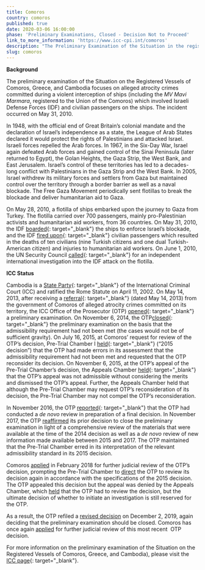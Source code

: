 ```yaml
---
title: Comoros
country: comoros
published: true
date: 2020-03-06 16:00:00
phase: 'Preliminary Examinations, Closed - Decision Not to Proceed'
link_to_more_information: 'https://www.icc-cpi.int/comoros'
description: "The Preliminary Examination of the Situation in the registered vessels of Comoros, Greece, and Cambodia focuses on alleged atrocity crimes committed during a violent interception of the ships which involved Israeli Defense Forces (IDF) and civilian passengers on the ships. The violent interception of the ships occurred on May 31, 2010.\_\nOn November 6, 2014, the OTP closed the preliminary examination. However, on July 16, 2015, Pre-Trial Chamber I requested that the OTP reconsider her decision. On November 6, 2015, the Appeals Chamber dismissed the OTP's appeal. \nOn December 2, 2019, the OTP decided (after multiple reviews and appeals) again to close the preliminary examination. Comoros once again applied for judicial review of that decision."
slug: comoros
---
```


**Background**

The preliminary examination of the Situation on the Registered Vessels of Comoros, Greece, and Cambodia focuses on alleged atrocity crimes committed during a violent interception of ships (including the *MV Mavi Marmara*, registered to the Union of the Comoros) which involved Israeli Defense Forces (IDF) and civilian passengers on the ships. The incident occurred on May 31, 2010.

In 1948, with the official end of Great Britain’s colonial mandate and the declaration of Israel’s independence as a state, the League of Arab States declared it would protect the rights of Palestinians and attacked Israel. Israeli forces repelled the Arab forces. In 1967, in the Six-Day War, Israel again defeated Arab forces and gained control of the Sinai Peninsula (later returned to Egypt), the Golan Heights, the Gaza Strip, the West Bank, and East Jerusalem. Israel’s control of these territories has led to a decades-long conflict with Palestinians in the Gaza Strip and the West Bank. In 2005, Israel withdrew its military forces and settlers from Gaza but maintained control over the territory through a border barrier as well as a naval blockade. The Free Gaza Movement periodically sent flotillas to break the blockade and deliver humanitarian aid to Gaza.

On May 28, 2010, a flotilla of ships embarked upon the journey to Gaza from Turkey. The flotilla carried over 700 passengers, mainly pro-Palestinian activists and humanitarian aid workers, from 36 countries. On May 31, 2010, the IDF [boarded](https://www.theguardian.com/world/2010/may/31/israel-kills-activists-flotilla-gaza){: target="_blank"} the ships to enforce Israel’s blockade, and the IDF [fired upon](https://www.theguardian.com/world/2010/may/31/israeli-attacks-gaza-flotilla-activists){: target="_blank"} civilian passengers which resulted in the deaths of ten civilians (nine Turkish citizens and one dual Turkish-American citizen) and injuries to humanitarian aid workers. On June 1, 2010, the UN Security Council [called](https://www.theguardian.com/world/2010/jun/01/un-condemns-israel-assault-gaza-flotilla){: target="_blank"} for an independent international investigation into the IDF attack on the flotilla.

**ICC Status**

Cambodia is a [State Party](https://asp.icc-cpi.int/en_menus/asp/states%20parties/asian%20states/Pages/cambodia.aspx){: target="_blank"} of the International Criminal Court (ICC) and ratified the Rome Statute on April 11, 2002. On May 14, 2013, after receiving a [referral](https://www.icc-cpi.int/iccdocs/otp/Referral-from-Comoros.pdf){: target="_blank"} (dated May 14, 2013) from the government of Comoros of alleged atrocity crimes committed on its territory, the ICC Office of the Prosecutor (OTP) [opened](https://www.icc-cpi.int/Pages/item.aspx?name=otp-statement-14-05-2013){: target="_blank"} a preliminary examination. On November 6, 2014, the OTP[closed](https://www.icc-cpi.int/Pages/item.aspx?name=otp-statement-06-11-2014){: target="_blank"} the preliminary examination on the basis that the admissibility requirement had not been met (the cases would not be of sufficient gravity). On July 16, 2015, at Comoros’ request for review of the OTP’s decision, Pre-Trial Chamber I [held](https://www.icc-cpi.int/CourtRecords/CR2015_13139.PDF){: target="_blank"} (“2015 decision”) that the OTP had made errors in its assessment that the admissibility requirement had not been met and requested that the OTP reconsider its decision. On November 6, 2015, at the OTP’s appeal of the Pre-Trial Chamber’s decision, the Appeals Chamber [held](https://www.icc-cpi.int/CourtRecords/CR2015_20965.PDF){: target="_blank"} that the OTP’s appeal was not admissible without considering the merits and dismissed the OTP’s appeal. Further, the Appeals Chamber held that although the Pre-Trial Chamber may request OTP’s reconsideration of its decision, the Pre-Trial Chamber may not compel the OTP’s reconsideration.

In November 2016, the OTP [reported](https://www.icc-cpi.int/iccdocs/otp/161114-otp-rep-PE_ENG.pdf){: target="_blank"} that the OTP had conducted a *de novo* review in preparation of a final decision. In November 2017, the OTP [reaffirmed](https://www.icc-cpi.int/Pages/item.aspx?name=171130_OTP_Comoros) its prior decision to close the preliminary examination in light of a comprehensive review of the materials that were available at the time of the 2014 decision as well as a *de novo* review of new information made available between 2015 and 2017. The OTP maintained that the Pre-Trial Chamber erred in its interpretation of the relevant admissibility standard in its 2015 decision.

Comoros [applied](https://www.icc-cpi.int/Pages/record.aspx?docNo=ICC-01/13-58-Red) in February 2018 for further judicial review of the OTP’s decision, prompting the Pre-Trial Chamber to [direct](https://www.icc-cpi.int/Pages/record.aspx?docNo=ICC-01/13-68) the OTP to review its decision again in accordance with the specifications of the 2015 decision. The OTP appealed this decision but the appeal was denied by the Appeals Chamber, which [held](https://www.icc-cpi.int/Pages/item.aspx?name=pr1477) that the OTP had to review the decision, but the ultimate decision of whether to initiate an investigation is still reserved for the OTP.

As a result, the OTP refiled a [revised decision](https://www.icc-cpi.int/Pages/record.aspx?docNo=ICC-01/13-99) on December 2, 2019, again deciding that the preliminary examination should be closed. Comoros has once again [applied](https://www.icc-cpi.int/Pages/record.aspx?docNo=ICC-01/13-100) for further judicial review of this most recent&nbsp; OTP decision.

For more information on the preliminary examination of the Situation on the Registered Vessels of Comoros, Greece, and Cambodia), please visit the [ICC page](https://www.icc-cpi.int/comoros){: target="_blank"}.